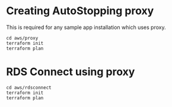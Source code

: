 # Creating AutoStopping proxy

This is required for any sample app installation which uses proxy.

```
cd aws/proxy
terraform init
terraform plan
```

# RDS Connect using proxy

```
cd aws/rdsconnect
terraform init
terraform plan
```

